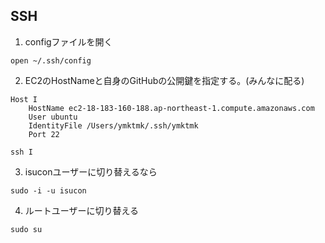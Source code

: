 ## SSH

1. configファイルを開く
```
open ~/.ssh/config
```

2. EC2のHostNameと自身のGitHubの公開鍵を指定する。(みんなに配る)
```
Host I
    HostName ec2-18-183-160-188.ap-northeast-1.compute.amazonaws.com
    User ubuntu
    IdentityFile /Users/ymktmk/.ssh/ymktmk
    Port 22
```

```
ssh I
```

3. isuconユーザーに切り替えるなら
```
sudo -i -u isucon
```

4. ルートユーザーに切り替える
```
sudo su
```
